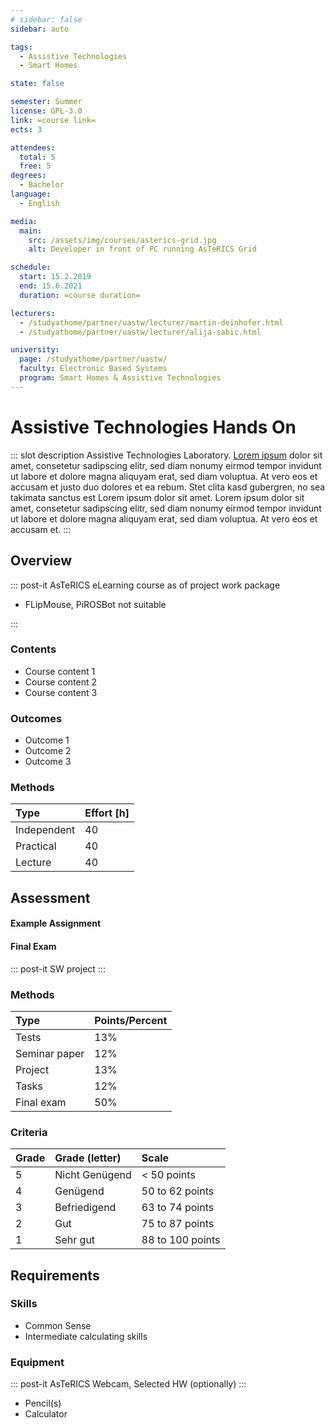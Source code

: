 ```yaml
---
# sidebar: false
sidebar: auto

tags:
  - Assistive Technologies
  - Smart Homes

state: false

semester: Summer
license: GPL-3.0
link: =course link=
ects: 3

attendees:
  total: 5
  free: 5
degrees:
  - Bachelor
language:
  - English

media:
  main:
    src: /assets/img/courses/asterics-grid.jpg
    alt: Developer in front of PC running AsTeRICS Grid

schedule:
  start: 15.2.2019
  end: 15.6.2021
  duration: =course duration=

lecturers:
  - /studyathome/partner/uastw/lecturer/martin-deinhofer.html
  - /studyathome/partner/uastw/lecturer/alija-sabic.html

university:
  page: /studyathome/partner/uastw/
  faculty: Electronic Based Systems
  program: Smart Homes & Assistive Technologies
---
```


# Assistive Technologies Hands On

::: slot description
Assistive Technologies Laboratory.
[Lorem ipsum](https://loremipsum.de/) dolor sit amet, consetetur sadipscing elitr, sed diam nonumy eirmod tempor invidunt ut labore et dolore magna aliquyam erat, sed diam voluptua.
At vero eos et accusam et justo duo dolores et ea rebum.
Stet clita kasd gubergren, no sea takimata sanctus est Lorem ipsum dolor sit amet.
Lorem ipsum dolor sit amet, consetetur sadipscing elitr, sed diam nonumy eirmod tempor invidunt ut labore et dolore magna aliquyam erat, sed diam voluptua.
At vero eos et accusam et.
:::

## Overview

::: post-it
AsTeRICS eLearning course as of project work package

- FLipMouse, PiROSBot not suitable

:::

### Contents

- Course content 1
- Course content 2
- Course content 3

### Outcomes

- Outcome 1
- Outcome 2
- Outcome 3

### Methods

| Type        | Effort \[h\] |
| :---------- | :----------- |
| Independent | 40           |
| Practical   | 40           |
| Lecture     | 40           |

## Assessment

<!-- Describe Assessment procedure verbally -->

#### Example Assignment

<!-- Describe an example assignment definition -->

#### Final Exam

<!-- The final exam will be ... -->

::: post-it
SW project
:::

### Methods

| Type          | Points/Percent |
| :------------ | :------------- |
| Tests         | 13%            |
| Seminar paper | 12%            |
| Project       | 13%            |
| Tasks         | 12%            |
| Final exam    | 50%            |

### Criteria

| Grade | Grade (letter) | Scale            |
| :---- | :------------- | :--------------- |
| 5     | Nicht Genügend | < 50 points      |
| 4     | Genügend       | 50 to 62 points  |
| 3     | Befriedigend   | 63 to 74 points  |
| 2     | Gut            | 75 to 87 points  |
| 1     | Sehr gut       | 88 to 100 points |

## Requirements

### Skills

- Common Sense
- Intermediate calculating skills

### Equipment

::: post-it
AsTeRICS
Webcam, Selected HW (optionally)
:::

- Pencil(s)
- Calculator

